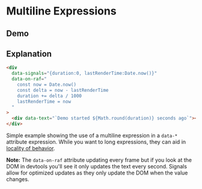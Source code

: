 # Multiline Expressions

## Demo

<div
	data-signals="{duration:0, lastRenderTime:Date.now()}"
  data-on-raf="
    const now = Date.now()
	const delta = now - lastRenderTime
	duration += delta / 1000
	lastRenderTime = now
  "
>
	<div data-text="`Demo started ${Math.round(duration)} seconds ago`"></div>
</div>

## Explanation

```html
<div
  data-signals="{duration:0, lastRenderTime:Date.now()}"
  data-on-raf="
    const now = Date.now()
    const delta = now - lastRenderTime
    duration += delta / 1000
    lastRenderTime = now
  "
>
  <div data-text="`Demo started ${Math.round(duration)} seconds ago`"></div>
</div>
```

Simple example showing the use of a multiline expression in a `data-*` attribute expression. While you want to long expressions, they can aid in [locality of behavior](https://htmx.org/essays/locality-of-behaviour/).

**Note:** The `data-on-raf` attribute updating every frame but if you look at the DOM in devtools you'll see it only updates the text every second. Signals allow for optimized updates as they only update the DOM when the value changes.
